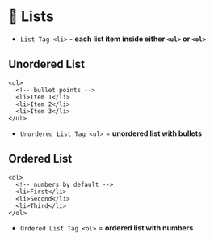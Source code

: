 # 📝 Lists

- `List Tag <li>` - **each list item inside either `<ul>` or `<ol>`**

## Unordered List
    <ul>
      <!-- bullet points -->
      <li>Item 1</li>  
      <li>Item 2</li>
      <li>Item 3</li>
    </ul>
- `Unordered List Tag <ul>` = **unordered list with bullets**
  
## Ordered List
    <ol>
      <!-- numbers by default -->
      <li>First</li>  
      <li>Second</li>
      <li>Third</li>
    </ol>
- `Ordered List Tag <ol>` = **ordered list with numbers**
